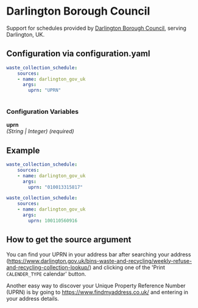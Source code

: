 # Darlington Borough Council

Support for schedules provided by [Darlington Borough Council](https://darlington.gov.uk), serving Darlington, UK.

## Configuration via configuration.yaml

```yaml
waste_collection_schedule:
    sources:
    - name: darlington_gov_uk
      args:
        uprn: "UPRN"
        
```

### Configuration Variables

**uprn**  
*(String | Integer) (required)*

## Example

```yaml
waste_collection_schedule:
    sources:
    - name: darlington_gov_uk
      args:
        uprn: "010013315817"
```

```yaml
waste_collection_schedule:
    sources:
    - name: darlington_gov_uk
      args:
        uprn: 100110560916
```

## How to get the source argument

You can find your UPRN in your address bar after searching your address (<https://www.darlington.gov.uk/bins-waste-and-recycling/weekly-refuse-and-recycling-collection-lookup/>) and clicking one of the 'Print `CALENDER_TYPE` calendar' button.

Another easy way to discover your Unique Property Reference Number (UPRN) is by going to <https://www.findmyaddress.co.uk/> and entering in your address details.
